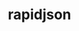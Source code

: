 ---
title: "rapidjson"
layout: cache
categories: [package, develop]
meta: {"versions": ["1.2.0-2024-08-16"], "compilers": ["gcc@=11.4.0"], "oss": ["ubuntu22.04"], "platforms": ["linux"], "targets": ["x86_64_v3"], "stacks": ["hep", "root"], "num_specs": 2, "num_specs_by_stack": {"root": 2, "hep": 2}}
spec_details: [{"hash": "366rg7wlgk2x25fwjhk5wpdudpdvn7ev", "compiler": "gcc@=11.4.0", "versions": ["1.2.0-2024-08-16"], "os": "ubuntu22.04", "platform": "linux", "target": "x86_64_v3", "variants": ["build_system=cmake", "build_type=Release", "~doc", "generator=make", "~ipo", "patches=ee123c7"], "stacks": ["root", "hep"], "size": "-", "tarball": "https://binaries.spack.io/develop/build_cache/linux-ubuntu22.04-x86_64_v3/gcc-11.4.0/rapidjson-1.2.0-2024-08-16/linux-ubuntu22.04-x86_64_v3-gcc-11.4.0-rapidjson-1.2.0-2024-08-16-366rg7wlgk2x25fwjhk5wpdudpdvn7ev.spack"}, {"hash": "t6mjz73azibqtzq7yhpcphttacsqu4gf", "compiler": "gcc@=11.4.0", "versions": ["1.2.0-2024-08-16"], "os": "ubuntu22.04", "platform": "linux", "target": "x86_64_v3", "variants": ["build_system=cmake", "build_type=Release", "~doc", "generator=make", "~ipo", "patches=ee123c7"], "stacks": ["root", "hep"], "size": "-", "tarball": "https://binaries.spack.io/develop/build_cache/linux-ubuntu22.04-x86_64_v3/gcc-11.4.0/rapidjson-1.2.0-2024-08-16/linux-ubuntu22.04-x86_64_v3-gcc-11.4.0-rapidjson-1.2.0-2024-08-16-t6mjz73azibqtzq7yhpcphttacsqu4gf.spack"}]
---